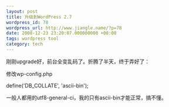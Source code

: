 ```yaml
---
layout: post
title: 升级到WordPress 2.7
wordpress_id: 78
wordpress_url: http://www.jiangle.name/?p=78
date: 2008-12-23 23:20:07.000000000 +08:00
tags: wordpress tool
category: tech
---
```

刚刚upgrade好，前台全变乱码了。折腾了半天，终于弄好了：

修改wp-config.php

define('DB_COLLATE', 'ascii-bin');

一般人都用的utf8-general-ci，我的只有ascii-bin才能正常，搞不懂。
